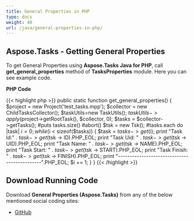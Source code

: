 ```yaml
---
title: General Properties in PHP
type: docs
weight: 40
url: /java/general-properties-in-php/
---
```


## **Aspose.Tasks - Getting General Properties**
To get General Properties using **Aspose.Tasks Java for PHP**, call **get_general_properties** method of **TasksProperties** module. Here you can see example code.

**PHP Code**

{{< highlight php >}}
public static function get_general_properties()
{
    $project = new Project('test_tasks.mpp');
    $collector = new ChildTasksCollector();
    $taskUtils=new TaskUtils();
    $taskUtils->apply($project->getRootTask(), $collector, 0);
    $tasks = $collector->getTasks();
    #puts tasks.size()
    #abort()
    $tsk = new Tsk();
    #tasks.each do |task|
    $i = 0;
    while ($i < sizeof($tasks))
    {
        $task = $tasks -> get($i);
        print "Task Id:" . $task -> get($tsk -> ID).PHP_EOL;
        print "Task Uid: " . $task -> get($tsk -> UID).PHP_EOL;
        print "Task Name: " . $task -> get($tsk -> NAME).PHP_EOL;
        print "Task Start: " . $task -> get($tsk -> START).PHP_EOL;
        print "Task Finish: " . $task -> get($tsk -> FINISH).PHP_EOL;
        print "---------------------------------------------".PHP_EOL;
        $i += 1;
    }
}
{{< /highlight >}}
## **Download Running Code**
Download **General Properties (Aspose.Tasks)** from any of the below mentioned social coding sites:

- [GitHub](https://github.com/aspose-tasks/Aspose.Tasks-for-Java/blob/master/Plugins/Aspose_Tasks_Java_for_PHP/src/aspose/tasks/WorkingWithTasks/TasksProperties.php)
